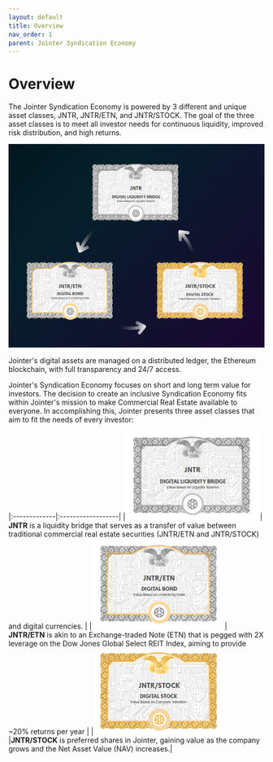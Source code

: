 ```yaml
---
layout: default
title: Overview
nav_order: 1
parent: Jointer Syndication Economy
---
```


# Overview

The Jointer Syndication Economy is powered by 3 different and unique asset classes, JNTR, JNTR/ETN, and JNTR/STOCK. The goal of the three asset classes is to meet all investor needs for continuous liquidity, improved risk distribution, and high returns.

![syndication-economy](/assets/images/syndication-economy.jpg)

Jointer's digital assets are managed on a distributed ledger, the Ethereum blockchain, with full transparency and 24/7 access.

Jointer's Syndication Economy focuses on short and long term value for investors. The decision to create an inclusive Syndication Economy fits within Jointer's mission to make Commercial Real Estate available to everyone. In accomplishing this, Jointer presents three asset classes that aim to fit the needs of every investor:

|:-------------|:------------------|
|![jntr](/assets/images/jntr.jpg)  | **JNTR** is a liquidity bridge that serves as a transfer of value between traditional commercial real estate securities (JNTR/ETN and JNTR/STOCK) and digital currencies. |
|![etn](/assets/images/etn.jpg) | **JNTR/ETN** is akin to an Exchange-traded Note (ETN) that is pegged with 2X leverage on the Dow Jones Global Select REIT Index, aiming to provide ~20% returns per year |
|![stock](/assets/images/stock.jpg)|**JNTR/STOCK** is preferred shares in Jointer, gaining value as the company grows and the Net Asset Value (NAV) increases.|
